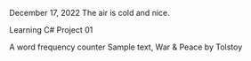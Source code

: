 December 17, 2022
The air is cold and nice.
  
Learning C# Project 01
  
A word frequency counter
Sample text, War & Peace by Tolstoy
